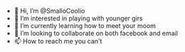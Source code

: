 - 👋 Hi, I’m @SmalloCoolio
- 👀 I’m interested in playing with younger girs
- 🌱 I’m currently learning how to meet your moom
- 💞️ I’m looking to collaborate on both facebook and email
- 📫 How to reach me you can't

<!---
SmalloCoolio/SmalloCoolio is a ✨ special ✨ repository because its `README.md` (this file) appears on your GitHub profile.
You can click the Preview link to take a look at your changes.
--->
